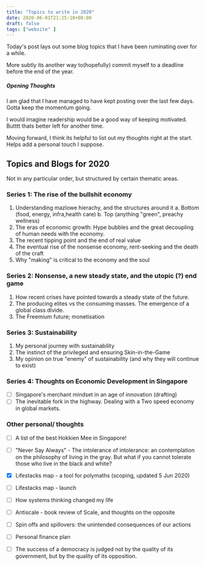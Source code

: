 ```yaml
---
title: "Topics to write in 2020"
date: 2020-06-01T21:25:10+08:00
draft: false
tags: ["website" ]
---
```


Today's post lays out some blog topics that I have been ruminating over for a while.

More subtly its another way to(hopefully) commit myself to a deadline before the end of the year.

##### Opening Thoughts
I am glad that I have managed to have kept posting over the last few days. Gotta keep the momentum going. 

I would imagine readership would be a good way of keeping motivated. Butttt thats better left for another time.

Moving forward, I think its helpful to list out my thoughts right at the start. Helps add a personal touch I suppose.

## Topics and Blogs for 2020
Not in any particular order, but structured by certain thematic areas.

### Series 1: The rise of the bullshit economy
1. Understanding mazlowe hierachy, and the structures around it
	a. Bottom (food, energy, infra,health care)
	b. Top (anything "green", preachy wellness)
2. The eras of economic growth: Hype bubbles and the great decoupling of human needs with the economy.
3. The recent tipping point and the end of real value
4. The eventual rise of the nonsense economy, rent-seeking and the death of the craft
5. Why "making" is critical to the economy and the soul

### Series 2: Nonsense, a new steady state, and the utopic (?) end game
1.  How recent crises have pointed towards a steady state of the future.
2.	The producing elites vs the consuming masses. The emergence of a global class divide.
3.  The Freemium future; monetisation

### Series 3: Sustainability
1. My personal journey with sustainability
2. The instinct of the privileged and ensuring Skin-in-the-Game
3. My opinion on true "enemy" of sustainability (and why they will continue to exist)

### Series 4: Thoughts on Economic Development in Singapore
- [ ] Singapore's merchant mindset in an age of innovation (drafting)
- [ ] The inevitable fork in the highway. Dealing with a Two speed economy in global markets.

### Other personal/ thoughts

- [ ] A list of the best Hokkien Mee in Singapore!
- [ ] "Never Say Always" - The intolerance of intolerance: an contemplation on the philosophy of living in the gray. But what if you cannot tolerate those who live in the black and white?
- [x] Lifestacks map - a tool for polymaths (scoping, updated 5 Jun 2020)
- [ ] Lifestacks map - launch
- [ ] How systems thinking changed my life
- [ ] Antiscale - book review of Scale, and thoughts on the opposite
- [ ] Spin offs and spillovers: the unintended consequences of our actions
- [ ] Personal finance plan
- [ ] The success of a democracy is judged not by the quality of its government, but by the quality of its opposition.

